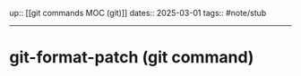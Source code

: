 up:: [[git commands MOC (git)]]
dates:: 2025-03-01
tags:: #note/stub

---

# git-format-patch (git command)

